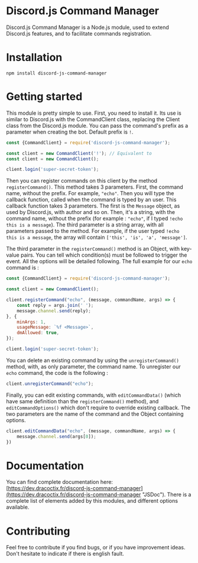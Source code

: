 # Discord.js Command Manager
Discord.js Command Manager is a Node.js module, used to extend Discord.js features, 
and to facilitate commands registration.

# Installation
`npm install discord-js-command-manager`

# Getting started
This module is pretty simple to use. First, you need to install it. Its use is
similar to Discord.js with the CommandClient class, replacing
the Client class from the Discord.js module. You can pass the command's prefix as a
parameter when creating the bot. Default prefix is `!`.
```javascript
const {CommandClient} = require('discord-js-command-manager');

const client = new CommandClient('!'); // Equivalent to
const client = new CommandClient();

client.login('super-secret-token');
```

Then you can register commands on this client by the method `registerCommand()`. This
method takes 3 parameters. First, the command name, without the prefix. For example, 
`"echo"`. Then you will type the callback function, called when the command is typed
by an user. This callback function takes 3 parameters. The first is the `Message` object,
as used by Discord.js, with author and so on. Then, it's a string, with the command name,
without the prefix (for example : `"echo"`, if  I typed `!echo this is a message`). The
third parameter is a string array, with all parameters passed to the method. For example,
if the user typed `!echo this is a message`, the array will contain `['this', 'is',
'a', 'message']`.

The third parameter in the `registerCommand()` method is an Object, with key-value pairs.
You can tell which condition(s) must be followed to trigger the event. All the options
will be detailed following. The full example for our `echo` command is :
```javascript
const {CommandClient} = require('discord-js-command-manager');

const client = new CommandClient();

client.registerCommand("echo", (message, commandName, args) => {
    const reply = args.join(' ');
    message.channel.send(reply);
}, {
    minArgs: 1,
    usageMessage: `%f <Message>`,
    dmAllowed: true,
});

client.login('super-secret-token');
```

You can delete an existing command by using the `unregisterCommand()` method, with, as
only parameter, the command name. To unregister our `echo` command, the code is the
following :
```javascript
client.unregisterCommand("echo");
```

Finally, you can edit existing commands, with `editCommandData()` (which have same
definition than the `registerCommand()` method), and `editCommandOptions()` which
don't require to override existing callback. The two parameters are the name of the
command and the Object containing options.
```javascript
client.editCommandData("echo", (message, commandName, args) => {
    message.channel.send(args[0]);
})
``` 

# Documentation
You can find complete documentation here: [https://dev.dracoctix.fr/discord-js-command-manager](https://dev.dracoctix.fr/discord-js-command-manager "JSDoc").
There is a complete list of elements added by this modules, and different options available.

# Contributing
Feel free to contribute if you find bugs, or if you have improvement ideas. Don't hesitate to
indicate if there is english fault.